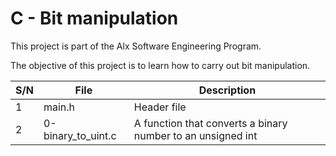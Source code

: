 # C - Bit manipulation 

This project is part of the Alx Software Engineering Program.

The objective of this project is to learn how to carry out bit manipulation.

| S/N | File | Description |
| --- | ---- | ----------- |
| 1 | main.h | Header file |
| 2 | 0-binary_to_uint.c | A function that converts a binary number to an unsigned int |

